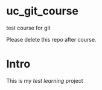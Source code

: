 # uc_git_course
test course for git

Please delete this repo after course.

Intro
=====

This is my *test learning* project
